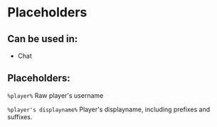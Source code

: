 # Placeholders

## Can be used in:

- Chat

## Placeholders:

```%player%``` Raw player's username

```%player's displayname%``` Player's displayname, including prefixes and suffixes.

